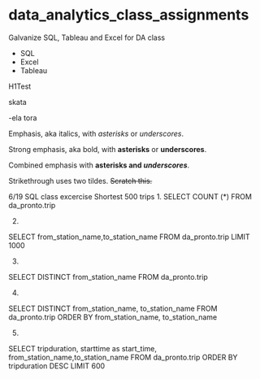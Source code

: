# data_analytics_class_assignments
Galvanize SQL, Tableau and Excel for DA class
- SQL
- Excel
- Tableau

H1Test



skata


-ela tora

Emphasis, aka italics, with *asterisks* or _underscores_.

Strong emphasis, aka bold, with **asterisks** or __underscores__.

Combined emphasis with **asterisks and _underscores_**.

Strikethrough uses two tildes. ~~Scratch this.~~

6/19 SQL class excercise Shortest 500 trips
1. 
SELECT COUNT (*)
FROM da_pronto.trip

2. 
SELECT from_station_name,to_station_name
FROM da_pronto.trip
LIMIT 1000

3. 
SELECT DISTINCT from_station_name
FROM da_pronto.trip

4. 
SELECT DISTINCT from_station_name, to_station_name
FROM da_pronto.trip
ORDER BY from_station_name, to_station_name

5. 
SELECT tripduration, starttime as start_time, from_station_name,to_station_name
FROM da_pronto.trip
ORDER BY tripduration DESC
LIMIT 600
